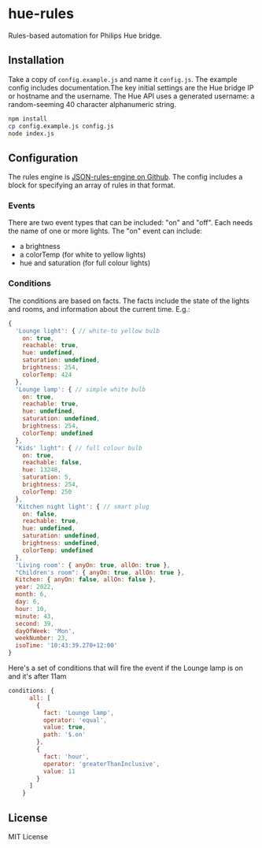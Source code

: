 # hue-rules

Rules-based automation for Philips Hue bridge.

## Installation

Take a copy of `config.example.js` and name it `config.js`. The example config includes documentation.The key initial settings are the Hue bridge IP or hostname and the username. The Hue API uses a generated username: a random-seeming 40 character alphanumeric string.

```sh
npm install
cp config.example.js config.js
node index.js
```

## Configuration

The rules engine is [JSON-rules-engine on Github](https://github.com/cachecontrol/json-rules-engine). The config includes a block for specifying an array of rules in that format.

### Events

There are two event types that can be included: "on" and "off". Each needs the name of one or more lights.
The "on" event can include:

* a brightness
* a colorTemp (for white to yellow lights)
* hue and saturation (for full colour lights)

### Conditions

The conditions are based on facts. The facts include the state of the lights and rooms, and information about the current time. E.g.:

```javascript
{
  'Lounge light': { // white-to yellow bulb
    on: true,
    reachable: true,
    hue: undefined,
    saturation: undefined,
    brightness: 254,
    colorTemp: 424
  },
  'Lounge lamp': { // simple white bulb
    on: true,
    reachable: true,
    hue: undefined,
    saturation: undefined,
    brightness: 254,
    colorTemp: undefined
  },
  "Kids' light": { // full colour bulb
    on: true,
    reachable: false,
    hue: 13248,
    saturation: 5,
    brightness: 254,
    colorTemp: 250
  },
  'Kitchen night light': { // smart plug
    on: false,
    reachable: true,
    hue: undefined,
    saturation: undefined,
    brightness: undefined,
    colorTemp: undefined
  },
  'Living room': { anyOn: true, allOn: true },
  "Children's room": { anyOn: true, allOn: true },
  Kitchen: { anyOn: false, allOn: false },
  year: 2022,
  month: 6,
  day: 6,
  hour: 10,
  minute: 43,
  second: 39,
  dayOfWeek: 'Mon',
  weekNumber: 23,
  isoTime: '10:43:39.270+12:00'
}
```

Here's a set of conditions that will fire the event if the Lounge lamp is on and it's after 11am

```javascript
conditions: {
      all: [
        {
          fact: 'Lounge lamp',
          operator: 'equal',
          value: true,
          path: '$.on'
        },
        {
          fact: 'hour',
          operator: 'greaterThanInclusive',
          value: 11
        }
      ]
    }
```

## License

MIT License
